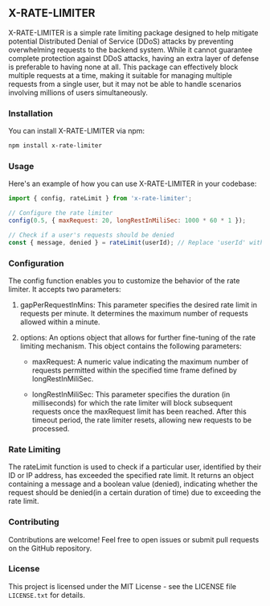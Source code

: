 ## X-RATE-LIMITER ##


X-RATE-LIMITER is a simple rate limiting package designed to help mitigate potential Distributed Denial of Service (DDoS) attacks by preventing overwhelming requests to the backend system. While it cannot guarantee complete protection against DDoS attacks, having an extra layer of defense is preferable to having none at all. This package can effectively block multiple requests at a time, making it suitable for managing multiple requests from a single user, but it may not be able to handle scenarios involving millions of users simultaneously.

### Installation

You can install X-RATE-LIMITER via npm:

```bash
npm install x-rate-limiter
```

### Usage

Here's an example of how you can use X-RATE-LIMITER in your codebase:

```js
import { config, rateLimit } from 'x-rate-limiter';

// Configure the rate limiter
config(0.5, { maxRequest: 20, longRestInMiliSec: 1000 * 60 * 1 });

// Check if a user's requests should be denied
const { message, denied } = rateLimit(userId); // Replace 'userId' with the actual user ID or IP address
```

### Configuration

The config function enables you to customize the behavior of the rate limiter. It accepts two parameters:

1. gapPerRequestInMins: This parameter specifies the desired rate limit in requests per minute. It determines the maximum number of requests allowed within a minute.

2. options: An options object that allows for further fine-tuning of the rate limiting mechanism. This object contains the following parameters:

    - maxRequest: A numeric value indicating the maximum number of requests permitted within the specified time frame defined by longRestInMiliSec.

    - longRestInMiliSec: This parameter specifies the duration (in milliseconds) for which the rate limiter will block subsequent requests once the maxRequest limit has been reached. After this timeout period, the rate limiter resets, allowing new requests to be processed.

### Rate Limiting

The rateLimit function is used to check if a particular user, identified by their ID or IP address, has exceeded the specified rate limit. It returns an object containing a message and a boolean value (denied), indicating whether the request should be denied(in a certain duration of time) due to exceeding the rate limit.


### Contributing

Contributions are welcome! Feel free to open issues or submit pull requests on the GitHub repository.

### License

This project is licensed under the MIT License - see the LICENSE file `LICENSE.txt` for details.